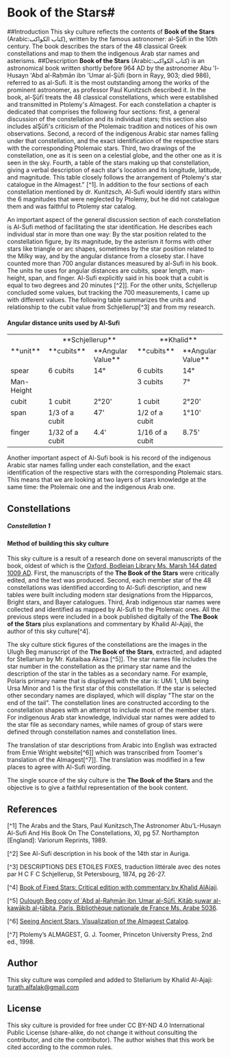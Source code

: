 # Book of the Stars#
##Introduction
This sky culture reflects the contents of **Book of the Stars** (Arabic:كتاب الكواكب), written by the famous astronomer: al-Şūfi in the 10th century. The book describes the stars of the 48 classical Greek constellations and map to them the indigenous Arab star names and asterisms.
##Description
**Book of the Stars** (Arabic:كتاب الكواكب) is an astronomical book written shortly before 964 AD by the astronomer Abu 'l-Ḥusayn 'Abd al-Raḥmān ibn 'Umar al-Şūfi (born in Rayy, 903; died 986), referred to as al-Sufi. It is the most outstanding among the works of the prominent astronomer, as professor Paul Kunitzsch described it. In the book, al-Şūfī treats the 48 classical constellations, which were established and transmitted in Ptolemy's Almagest. For each constellation a chapter is dedicated that comprises the following four sections: first, a general discussion of the constellation and its individual stars; this section also includes alŞūfi's criticism of the Ptolemaic tradition and notices of his own observations. Second, a record of the indigenous Arabic star names falling under that constellation, and the exact identification of the respective stars with the corresponding Ptolemaic stars. Third, two drawings of the constellation, one as it is seen on a celestial globe, and the other one as it is seen in the sky. Fourth, a table of the stars making up that constellation, giving a verbal description of each star's location and its longitude, latitude, and magnitude. This table closely follows the arrangement of Ptolemy's star catalogue in the Almagest." [^1]. In addition to the four sections of each constellation mentioned by dr. Kunitzsch, Al-Sufi would identify stars within the 6 magnitudes that were neglected by Ptolemy, but he did not catalogue them and was faithful to Ptolemy star catalog.

An important aspect of the general discussion section of each constellation is Al-Sufi method of facilitating the star identification. He describes each individual star in more than one way: By the star position related to the constellation figure, by its magnitude, by the asterism it forms with other stars like triangle or arc shapes, sometimes by the star position related to the Milky way, and by the angular distance from a closeby star. I have counted more than 700 angular distances measured by al-Sufi in his book. The units he uses for angular distances are cubits, spear length, man-height, span, and finger. Al-Sufi explicitly said in his book that a cubit is equal to two degrees and 20 minutes [^2]]. For the other units, Schjellerup concluded some values, but tracking the 700 measurements, I came up with different values. The following table summarizes the units and relationship to the cubit value from Schjellerup[^3] and from my research.

#### Angular distance units used by Al-Sufi

<table class="nomenclature">

<tbody>

<tr valign="top">

<td></td>

<td colspan="2" style="text-align:center;">**Schjellerup**</td>

<td colspan="2" style="text-align:center;">**Khalid**</td>

</tr>

<tr valign="top">

<td>**unit**</td>

<td>**cubits**</td>

<td>**Angular Value**</td>

<td>**cubits**</td>

<td>**Angular Value**</td>

</tr>

<tr valign="top">

<td>spear</td>

<td>6 cubits</td>

<td><notr>14°</notr></td>

<td>6 cubits</td>

<td><notr>14°</notr></td>

</tr>

<tr valign="top">

<td>Man-Height</td>

<td></td>

<td></td>

<td>3 cubits</td>

<td><notr>7°</notr></td>

</tr>

<tr valign="top">

<td>cubit</td>

<td>1 cubit</td>

<td><notr>2°20'</notr></td>

<td>1 cubit</td>

<td><notr>2°20'</notr></td>

</tr>

<tr valign="top">

<td>span</td>

<td>1/3 of a cubit</td>

<td><notr>47'</notr></td>

<td>1/2 of a cubit</td>

<td><notr>1°10'</notr></td>

</tr>

<tr valign="top">

<td>finger</td>

<td>1/32 of a cubit</td>

<td><notr>4.4'</notr></td>

<td>1/16 of a cubit</td>

<td><notr>8.75'</notr></td>

</tr>

</tbody>

</table>

Another important aspect of Al-Sufi book is his record of the indigenous Arabic star names falling under each constellation, and the exact identification of the respective stars with the corresponding Ptolemaic stars. This means that we are looking at two layers of stars knowledge at the same time: the Ptolemaic one and the indigenous Arab one.
## Constellations

##### Constellation 1

#### Method of building this sky culture

This sky culture is a result of a research done on several manuscripts of the book, oldest of which is the [Oxford, Bodleian Library Ms. Marsh 144 dated 1009 AD](https://iiif.bodleian.ox.ac.uk/iiif/viewer/c1caa84c-f6d2-483f-9eb4-2439cccdc801#?c=0&m=0&s=0&cv=25&r=0&xywh=-4815%2C-378%2C14782%2C7535).
First, the manuscripts of the **The Book of the Stars** were critically edited, and the text was produced. Second, each member star of the 48 constellations was identified according to Al-Sufi description, and new tables were built including modern star designations from the Hipparcos, Bright stars, and Bayer catalogues. Third, Arab indigenous star names were collected and identified as mapped by Al-Sufi to the Ptolemaic ones. All the previous steps were included in a book published digitally of the **The Book of the Stars** plus explanations and commentary by Khalid Al-Ajaji, the author of this sky culture[^4].

The sky culture stick figures of the constellations are the images in the Ulugh Beg manuscript of the **The Book of the Stars**, extracted, and adapted for Stellarium by Mr. Kutaibaa Akraa [^5]]. The star names file includes the star number in the constellation as the primary star name and the description of the star in the tables as a secondary name. For example, Polaris primary name that is displayed with the star is: UMi 1, UMi being Ursa Minor and 1 is the first star of this constellation. If the star is selected other secondary names are displayed, which will display "The star on the end of the tail". The constellation lines are constructed according to the constellation shapes with an attempt to include most of the member stars. For indigenous Arab star knowledge, individual star names were added to the star file as secondary names, while names of group of stars were defined through constellation names and constellation lines.

The translation of star descriptions from Arabic into English was extracted from Ernie Wright website[^6]] which was transcribed from Toomer's translation of the Almagest[^7]]. The translation was modified in a few places to agree with Al-Sufi wording.

The single source of the sky culture is the **The Book of the Stars** and the objective is to give a faithful representation of the book content.

## References

[^1] The Arabs and the Stars, Paul Kunitzsch,The Astronomer Abu'L-Husayn Al-Sufi And His Book On The Constellations, XI, pg 57\. Northampton [England]: Variorum Reprints, 1989.

[^2] See Al-Sufi description in his book of the 14th star in Auriga.

[^3] DESCRIPTIONS DES ETOILES FIXES, traduction littérale avec des notes par H C F C Schjellerup, St Petersbourg, 1874, pg 26-27.

[^4] [Book of Fixed Stars: Critical edition with commentary by Khalid AlAjaji](https://drive.google.com/drive/folders/1s6JXzftwjMQ5rgZoGE3718EtBLBZtjzr?usp=sharing).

[^5] [Oulough Beg copy of ʿAbd al-Raḥmān ibn ʿUmar al-Ṣūfī. Kitāb ṣuwar al-kawākib al-ṯābita, Paris, Bibliothèque nationale de France Ms. Arabe 5036](https://gallica.bnf.fr/ark:/12148/btv1b60006156.r=.langEN).

[^6] [Seeing Ancient Stars, Visualization of the Almagest Catalog](http://www.etwright.org/astro/almagest.html#cat).

[^7] Ptolemy’s ALMAGEST, G. J. Toomer, Princeton University Press, 2nd ed., 1998.
## Author
This sky culture was compiled and added to Stellarium by Khalid Al-Ajaji: turath.alfalak@gmail.com
## License
This sky culture is provided for free under CC BY-ND 4.0 International Public License (share-alike, do not change it without consulting the contributor, and cite the contributor). The author wishes that this work be cited according to the common rules.

